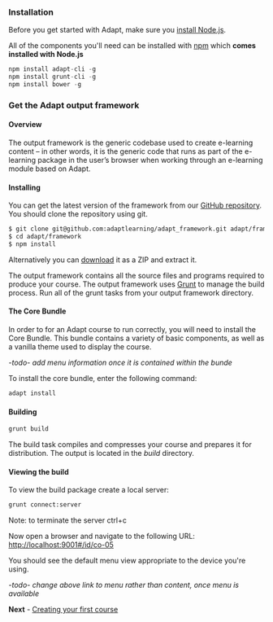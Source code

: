 ### Installation
Before you get started with Adapt, make sure you [install Node.js](http://nodejs.org/).

All of the components you'll need can be installed with [npm](https://npmjs.org/) which **comes installed with Node.js**

```js
npm install adapt-cli -g
npm install grunt-cli -g
npm install bower -g
```

### Get the Adapt output framework
#### Overview
The output framework is the generic codebase used to create e-learning content – in other words, it is the generic code that runs as part of the e-learning package in the user’s browser when working through an e-learning module based on Adapt. 

#### Installing
You can get the latest version of the framework from our [GitHub repository](https://github.com/adaptlearning/adapt_framework). You should clone the repository using git.

```bash
$ git clone git@github.com:adaptlearning/adapt_framework.git adapt/framework
$ cd adapt/framework
$ npm install
```

Alternatively you can [download](https://github.com/adaptlearning/adapt_framework/archive/master.zip) it as a ZIP and extract it.

The output framework contains all the source files and programs required to produce your course. The output framework uses [Grunt](http://gruntjs.com/) to manage the build process. Run all of the grunt tasks from your output framework directory.

#### The Core Bundle
In order to for an Adapt course to run correctly, you will need to install the Core Bundle. This bundle contains a variety of basic components, as well as a vanilla theme used to display the course.

*-todo- add menu information once it is contained within the bunde*

To install the core bundle, enter the following command:
```bash
adapt install
```

#### Building
```bash
grunt build
```
The build task compiles and compresses your course and prepares it for distribution. The output is located in the *build* directory.

#### Viewing the build
To view the build package create a local server:
```bash
grunt connect:server
```
Note: to terminate the server ctrl+c

Now open a browser and navigate to the following URL:
[http://localhost:9001#/id/co-05](http://localhost:9001#/id/co-05)

You should see the default menu view appropriate to the device you're using.

*-todo- change above link to menu rather than content, once menu is available*

**Next** - [Creating your first course](https://github.com/adaptlearning/adapt_framework/wiki/Creating-your-first-course)